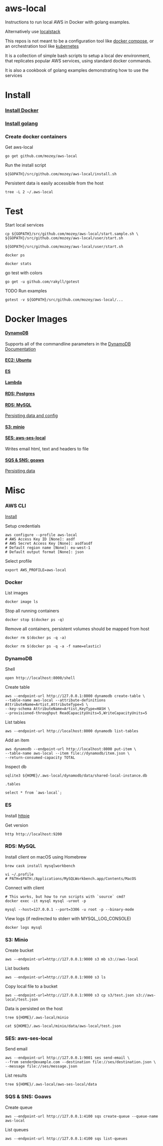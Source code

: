 # aws-local

Instructions to run local AWS in Docker with golang examples.

Alternatively use [localstack](https://github.com/localstack/localstack)

This repos is not meant to be a configuration tool like
[docker compose](https://docs.docker.com/compose),
or an orchestration tool like
[kubernetes](https://kubernetes.io/)

It is a collection of simple bash scripts to setup a local dev environment,
that replicates popular AWS services, using standard docker commands.

It is also a cookbook of golang examples demonstrating how to use the services


# Install

### [Install Docker](https://docs.docker.com/install)

### [Install golang](https://golang.org/doc/install)

### Create docker containers

Get aws-local

    go get github.com/mozey/aws-local

Run the install script

    ${GOPATH}/src/github.com/mozey/aws-local/install.sh
    
Persistent data is easily accessible from the host

    tree -L 2 ~/.aws-local

    
# Test

Start local services

    cp ${GOPATH}/src/github.com/mozey/aws-local/start.sample.sh \
    ${GOPATH}/src/github.com/mozey/aws-local/user/start.sh
    
    ${GOPATH}/src/github.com/mozey/aws-local/user/start.sh
    
    docker ps
    
    docker stats
    
go test with colors

    go get -u github.com/rakyll/gotest

TODO Run examples
    
    gotest -v ${GOPATH}/src/github.com/mozey/aws-local/...
    
    
# Docker Images

#### [DynamoDB](https://github.com/dwmkerr/docker-dynamodb)

Supports all of the commandline parameters in the 
[DynamoDB Documentation](https://docs.aws.amazon.com/amazondynamodb/latest/developerguide/DynamoDBLocal.html)
    
#### [EC2: Ubuntu](https://hub.docker.com/_/ubuntu/)

#### [ES](https://hub.docker.com/_/elasticsearch/)
    
#### [Lambda](https://hub.docker.com/r/lambci/lambda/)

#### [RDS: Postgres](https://hub.docker.com/_/postgres)

#### [RDS: MySQL](https://hub.docker.com/r/mysql/mysql-server)

[Persisting data and config](https://dev.mysql.com/doc/refman/5.7/en/docker-mysql-more-topics.html#docker-persisting-data-configuration)

#### [S3: minio](https://github.com/minio/minio)

#### [SES: aws-ses-local](https://hub.docker.com/r/jdelibas/aws-ses-local)

Writes email html, text and headers to file

#### [SQS & SNS: goaws](https://github.com/p4tin/goaws)

[Persisting data](https://github.com/p4tin/goaws/issues/169)


# Misc

### AWS CLI

[Install](https://docs.aws.amazon.com/cli/latest/userguide/installing.html)

Setup credentials

    aws configure --profile aws-local
    # AWS Access Key ID [None]: asdf
    # AWS Secret Access Key [None]: asdfasdf
    # Default region name [None]: eu-west-1
    # Default output format [None]: json

Select profile

    export AWS_PROFILE=aws-local


### Docker

List images

    docker image ls

Stop all running containers

    docker stop $(docker ps -q)
    
Remove all containers,
persistent volumes should be mapped from host 

    docker rm $(docker ps -q -a)
    
    docker rm $(docker ps -q -a -f name=elastic)


### DynamoDB 

Shell

    open http://localhost:8000/shell
    
Create table

    aws --endpoint-url http://127.0.0.1:8000 dynamodb create-table \
    --table-name aws-local --attribute-definitions AttributeName=Artist,AttributeType=S \
    --key-schema AttributeName=Artist,KeyType=HASH \
    --provisioned-throughput ReadCapacityUnits=5,WriteCapacityUnits=5
    
List tables

    aws --endpoint-url http://localhost:8000 dynamodb list-tables
    
Add an item

    aws dynamodb --endpoint-url http://localhost:8000 put-item \
    --table-name aws-local --item file://dynamodb/item.json \
    --return-consumed-capacity TOTAL
    
Inspect db

    sqlite3 ${HOME}/.aws-local/dynamodb/data/shared-local-instance.db
    
    .tables
    
    select * from `aws-local`;
    
    
### ES

Install [httpie](https://httpie.org/)

Get version

    http http://localhost:9200


### RDS: MySQL 

Install client on macOS using Homebrew
    
    brew cask install mysqlworkbench
    
    vi ~/.profile
    # PATH=$PATH:/Applications/MySQLWorkbench.app/Contents/MacOS
        
Connect with client

    # This works, but how to run scripts with `source` cmd?
    docker exec -it mysql mysql -uroot -p
    
    mysql --host=127.0.0.1 --port=3306 -u root -p --binary-mode
    
View logs (if redirected to stderr with MYSQL_LOG_CONSOLE)
    
    docker logs mysql
    
    
### S3: Minio

Create bucket

    aws --endpoint-url=http://127.0.0.1:9000 s3 mb s3://aws-local

List buckets
    
    aws --endpoint-url=http://127.0.0.1:9000 s3 ls
    
Copy local file to a bucket

    aws --endpoint-url=http://127.0.0.1:9000 s3 cp s3/test.json s3://aws-local/test.json
    
Data is persisted on the host

    tree ${HOME}/.aws-local/minio
    
    cat ${HOME}/.aws-local/minio/data/aws-local/test.json
    
    
### SES: aws-ses-local

Send email

    aws --endpoint-url http://127.0.0.1:9001 ses send-email \
    --from sender@example.com --destination file://ses/destination.json \
    --message file://ses/message.json

List results

    tree ${HOME}/.aws-local/aws-ses-local/data
    
    
### SQS & SNS: Goaws

Create queue

    aws --endpoint-url http://127.0.0.1:4100 sqs create-queue --queue-name aws-local
    
List queues

    aws --endpoint-url http://127.0.0.1:4100 sqs list-queues
